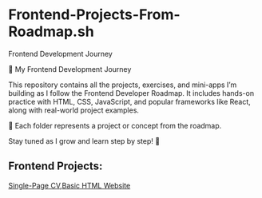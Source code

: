 # Frontend-Projects-From-Roadmap.sh
Frontend Development Journey

🚀 My Frontend Development Journey

This repository contains all the projects, exercises, and mini-apps I’m building as I follow the Frontend Developer Roadmap. It includes hands-on practice with HTML, CSS, JavaScript, and popular frameworks like React, along with real-world project examples.

📌 Each folder represents a project or concept from the roadmap.

Stay tuned as I grow and learn step by step! 🌱

## Frontend Projects:
[Single-Page CV](https://roadmap.sh/projects/single-page-cv),[Basic HTML Website](https://roadmap.sh/projects/single-page-cv)
